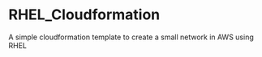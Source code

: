 # RHEL_Cloudformation

A simple cloudformation template to create a small network in AWS using RHEL
